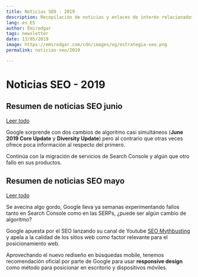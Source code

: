```yaml
---
title: Noticias SEO - 2019
description: Recopilación de noticias y enlaces de interés relacionados con el SEO y Marketing digital
lang: es_ES
author: Emirodgar
tags: newsletter
date: 13/05/2019
image: https://emirodgar.com/cdn/images/og/estrategia-seo.png
permalink: noticias-seo/2019

---
```


# Noticias SEO - 2019


## Resumen de noticias SEO junio

[Leer todo](https://emirodgar.com/noticias-seo/2019/junio)

Google sorprende con dos cambios de algoritmo casi simultáneos (**June 2019 Core Update** y **Diversity Update**) pero al contrario que otras veces ofrece poca información al respecto del primero.

Continúa con la migración de servicios de Search Console y algún que otro fallo en sus productos.


## Resumen de noticias SEO mayo 

[Leer todo](https://emirodgar.com/noticias-seo/2019/mayo)

Se avecina algo gordo, Google lleva ya semanas experimentando fallos tanto en Search Console como en las SERPs, ¿puede ser algún cambio de algoritmo?

Google apuesta por el SEO lanzando su canal de Youtube [SEO Mythbusting](https://www.youtube.com/watch?v=zEEaq6F4Jio) y apela a la calidad de los sitios web como factor relevante para el posicionamiento web.

Aprovechando el nuevo rediseño en búsquedas mobile, tenemos recomendación oficial por parte de Google para usar **responsive design** como método para posicionar en escritorio y dispositivos móviles.


<!--stackedit_data:
eyJoaXN0b3J5IjpbNjcyNTYzNzgzLDE2Nzg5ODI2NDYsLTIxMj
gwNDU2ODgsMjAzNzM4Mjc5MSwtMjc1MDg5MDM1LDExNDgyODUz
NDQsNjk4NTQ4MTIyLC00Nzc1MzA1NzMsLTE3MzQwMDExMzIsLT
E4MjM3MTQ4NCwzODc2MDE5NjAsLTE4OTEwOTMzNTUsMzcxMjA2
ODU2LDExODY4MzQ2MzIsMTMzMjQwNDA3MSwxNDgzNjI3MjI5LC
0xODY1MzQwNjMxLC0xMjg1MzkxMjcxLDY1NzQ0MjU3MCw2NDMw
NjUxNV19
-->